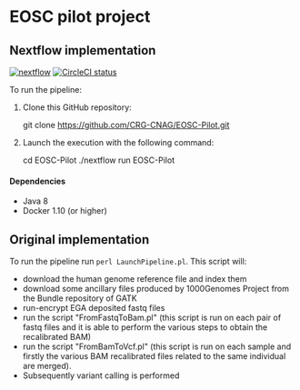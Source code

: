 # EOSC pilot project

## Nextflow implementation 

[![nextflow](https://img.shields.io/badge/nextflow-%E2%89%A50.26.0-brightgreen.svg)](http://nextflow.io)
[![CircleCI status](https://circleci.com/gh/CRG-CNAG/EOSC-Pilot.png?style=shield)](https://circleci.com/gh/CRG-CNAG/EOSC-Pilot/tree/master)

To run the pipeline: 

1. Clone this GitHub repository: 

    git clone https://github.com/CRG-CNAG/EOSC-Pilot.git 

2. Launch the execution with the following command:

    cd EOSC-Pilot
    ./nextflow run EOSC-Pilot
    
    
#### Dependencies 

* Java 8 
* Docker 1.10 (or higher)
    

## Original implementation 


To run the pipeline run `perl LaunchPipeline.pl`. This script will:

* download the human genome reference file and index them
* download some ancillary files produced by 1000Genomes Project from the Bundle repository of GATK
* run-encrypt EGA deposited fastq files
* run the script "FromFastqToBam.pl" (this script is run on each pair of fastq files and it is able to perform the various steps to obtain the recalibrated BAM)
* run the script "FromBamToVcf.pl" (this script is run on each sample and firstly the various BAM recalibrated files related to the same individual are merged). 
* Subsequently variant calling is performed
